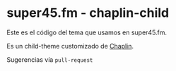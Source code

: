 # super45.fm - chaplin-child

Este es el código del tema que usamos en super45.fm. 

Es un child-theme customizado de [Chaplin](https://wordpress.org/themes/chaplin/). 

Sugerencias vía `pull-request`